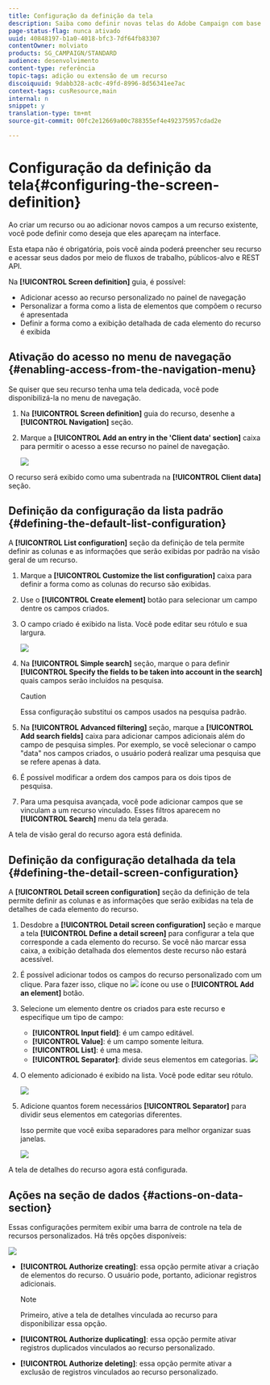 ```yaml
---
title: Configuração da definição da tela
description: Saiba como definir novas telas do Adobe Campaign com base na estrutura de dados de recursos.
page-status-flag: nunca ativado
uuid: 40848197-b1a0-4018-bfc3-7df64fb83307
contentOwner: molviato
products: SG_CAMPAIGN/STANDARD
audience: desenvolvimento
content-type: referência
topic-tags: adição ou extensão de um recurso
discoiquuid: 9dabb328-ac0c-49fd-8996-8d56341ee7ac
context-tags: cusResource,main
internal: n
snippet: y
translation-type: tm+mt
source-git-commit: 00fc2e12669a00c788355ef4e492375957cdad2e

---
```



# Configuração da definição da tela{#configuring-the-screen-definition}

Ao criar um recurso ou ao adicionar novos campos a um recurso existente, você pode definir como deseja que eles apareçam na interface.

Esta etapa não é obrigatória, pois você ainda poderá preencher seu recurso e acessar seus dados por meio de fluxos de trabalho, públicos-alvo e REST API.

Na **[!UICONTROL Screen definition]** guia, é possível:

* Adicionar acesso ao recurso personalizado no painel de navegação
* Personalizar a forma como a lista de elementos que compõem o recurso é apresentada
* Definir a forma como a exibição detalhada de cada elemento do recurso é exibida

## Ativação do acesso no menu de navegação {#enabling-access-from-the-navigation-menu}

Se quiser que seu recurso tenha uma tela dedicada, você pode disponibilizá-la no menu de navegação.

1. Na **[!UICONTROL Screen definition]** guia do recurso, desenhe a **[!UICONTROL Navigation]** seção.
1. Marque a **[!UICONTROL Add an entry in the 'Client data' section]** caixa para permitir o acesso a esse recurso no painel de navegação.

   ![](assets/schema_extension_19.png)

O recurso será exibido como uma subentrada na **[!UICONTROL Client data]** seção.

## Definição da configuração da lista padrão {#defining-the-default-list-configuration}

A **[!UICONTROL List configuration]** seção da definição de tela permite definir as colunas e as informações que serão exibidas por padrão na visão geral de um recurso.

1. Marque a **[!UICONTROL Customize the list configuration]** caixa para definir a forma como as colunas do recurso são exibidas.
1. Use o **[!UICONTROL Create element]** botão para selecionar um campo dentre os campos criados.
1. O campo criado é exibido na lista. Você pode editar seu rótulo e sua largura.

   ![](assets/schema_extension_20.png)

1. Na **[!UICONTROL Simple search]** seção, marque o para definir **[!UICONTROL Specify the fields to be taken into account in the search]** quais campos serão incluídos na pesquisa.

   >[!CAUTION]
   >
   >Essa configuração substitui os campos usados na pesquisa padrão.

1. Na **[!UICONTROL Advanced filtering]** seção, marque a **[!UICONTROL Add search fields]** caixa para adicionar campos adicionais além do campo de pesquisa simples. Por exemplo, se você selecionar o campo "data" nos campos criados, o usuário poderá realizar uma pesquisa que se refere apenas à data.
1. É possível modificar a ordem dos campos para os dois tipos de pesquisa.
1. Para uma pesquisa avançada, você pode adicionar campos que se vinculam a um recurso vinculado. Esses filtros aparecem no **[!UICONTROL Search]** menu da tela gerada.

A tela de visão geral do recurso agora está definida.

## Definição da configuração detalhada da tela {#defining-the-detail-screen-configuration}

A **[!UICONTROL Detail screen configuration]** seção da definição de tela permite definir as colunas e as informações que serão exibidas na tela de detalhes de cada elemento do recurso.

1. Desdobre a **[!UICONTROL Detail screen configuration]** seção e marque a tela **[!UICONTROL Define a detail screen]** para configurar a tela que corresponde a cada elemento do recurso. Se você não marcar essa caixa, a exibição detalhada dos elementos deste recurso não estará acessível.
1. É possível adicionar todos os campos do recurso personalizado com um clique. Para fazer isso, clique no ![](assets/addallfieldsicon.png) ícone ou use o **[!UICONTROL Add an element]** botão.
1. Selecione um elemento dentre os criados para este recurso e especifique um tipo de campo:

   * **[!UICONTROL Input field]**: é um campo editável.
   * **[!UICONTROL Value]**: é um campo somente leitura.
   * **[!UICONTROL List]**: é uma mesa.
   * **[!UICONTROL Separator]**: divide seus elementos em categorias.
   ![](assets/schema_extension_23.png)

1. O elemento adicionado é exibido na lista. Você pode editar seu rótulo.

   ![](assets/schema_extension_22.png)

1. Adicione quantos forem necessários **[!UICONTROL Separator]** para dividir seus elementos em categorias diferentes.

   Isso permite que você exiba separadores para melhor organizar suas janelas.

   ![](assets/schema_extension_25.png)

A tela de detalhes do recurso agora está configurada.

## Ações na seção de dados {#actions-on-data-section}

Essas configurações permitem exibir uma barra de controle na tela de recursos personalizados. Há três opções disponíveis:

![](assets/schema_extension_actions.png)

* **[!UICONTROL Authorize creating]**: essa opção permite ativar a criação de elementos do recurso. O usuário pode, portanto, adicionar registros adicionais.

   >[!NOTE]
   >
   >Primeiro, ative a tela de detalhes vinculada ao recurso para disponibilizar essa opção.

* **[!UICONTROL Authorize duplicating]**: essa opção permite ativar registros duplicados vinculados ao recurso personalizado.
* **[!UICONTROL Authorize deleting]**: essa opção permite ativar a exclusão de registros vinculados ao recurso personalizado.


